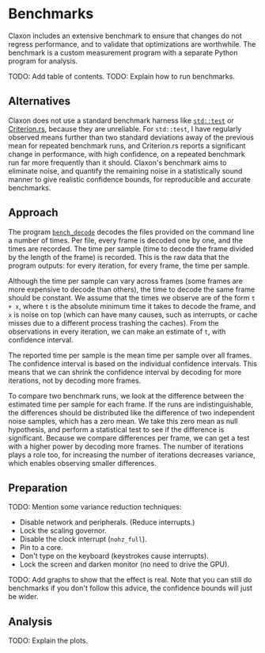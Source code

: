 # Benchmarks

Claxon includes an extensive benchmark to ensure that changes do not regress
performance, and to validate that optimizations are worthwhile. The benchmark
is a custom measurement program with a separate Python program for analysis.

TODO: Add table of contents.
TODO: Explain how to run benchmarks.

## Alternatives

Claxon does not use a standard benchmark harness like [`std::test`][stdbench]
or [Criterion.rs][criterion], because they are unreliable. For `std::test`, I
have regularly observed means further than two standard deviations away of the
previous mean for repeated benchmark runs, and Criterion.rs reports a
significant change in performance, with high confidence, on a repeated benchmark
run far more frequently than it should. Claxon's benchmark aims to eliminate
noise, and quantify the remaining noise in a statistically sound manner to give
realistic confidence bounds, for reproducible and accurate benchmarks.

## Approach

The program [`bench_decode`][benchdecode] decodes the files provided on the
command line a number of times. Per file, every frame is decoded one by one,
and the times are recorded. The time per sample (time to decode the frame
divided by the length of the frame) is recorded. This is the raw data that the
program outputs: for every iteration, for every frame, the time per sample.

Although the time per sample can vary across frames (some frames are more
expensive to decode than others), the time to decode the same frame should be
constant. We assume that the times we observe are of the form `t + x`, where `t`
is the absolute minimum time it takes to decode the frame, and `x` is noise on
top (which can have many causes, such as interrupts, or cache misses due to a
different process trashing the caches). From the observations in every
iteration, we can make an estimate of `t`, with confidence interval.

The reported time per sample is the mean time per sample over all frames. The
confidence interval is based on the individual confidence intervals. This means
that we can shrink the confidence interval by decoding for more iterations, not
by decoding more frames.

To compare two benchmark runs, we look at the difference between the estimated
time per sample for each frame. If the runs are indistinguishable, the
differences should be distributed like the difference of two independent noise
samples, which has a zero mean. We take this zero mean as null hypothesis, and
perform a statistical test to see if the difference is significant. Because we
compare differences per frame, we can get a test with a higher power by decoding
more frames. The number of iterations plays a role too, for increasing the
number of iterations decreases variance, which enables observing smaller
differences.

## Preparation

TODO: Mention some variance reduction techniques:

 * Disable network and peripherals. (Reduce interrupts.)
 * Lock the scaling governor.
 * Disable the clock interrupt (`nohz_full`).
 * Pin to a core.
 * Don't type on the keyboard (keystrokes cause interrupts).
 * Lock the screen and darken monitor (no need to drive the GPU).

TODO: Add graphs to show that the effect is real.
Note that you can still do benchmarks if you don't follow this advice,
the confidence bounds will just be wider.

## Analysis

TODO: Explain the plots.

[stdbench]:    https://doc.rust-lang.org/test/struct.Bencher.html
[criterion]:   https://crates.rs/crates/criterion
[benchdecode]: ../examples/bench_decode.rs
